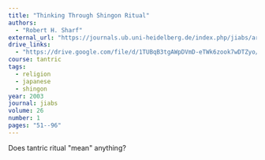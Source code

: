 ```yaml
---
title: "Thinking Through Shingon Ritual"
authors:
  - "Robert H. Sharf"
external_url: "https://journals.ub.uni-heidelberg.de/index.php/jiabs/article/view/8931/2824"
drive_links:
  - "https://drive.google.com/file/d/1TUBqB3tgAWpDVmD-eTWk6zook7wDTZyo/view?usp=drivesdk"
course: tantric
tags:
  - religion
  - japanese
  - shingon
year: 2003
journal: jiabs
volume: 26
number: 1
pages: "51--96"
---
```


Does tantric ritual "mean" anything?
